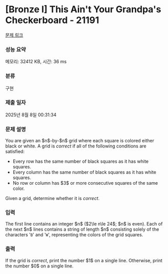 # [Bronze I] This Ain't Your Grandpa's Checkerboard - 21191 

[문제 링크](https://www.acmicpc.net/problem/21191) 

### 성능 요약

메모리: 32412 KB, 시간: 36 ms

### 분류

구현

### 제출 일자

2025년 8월 8일 00:31:34

### 문제 설명

<p>You are given an $n$-by-$n$ grid where each square is colored either black or white. A grid is <em>correct</em> if all of the following conditions are satisfied:</p>

<ul>
	<li>Every row has the same number of black squares as it has white squares.</li>
	<li>Every column has the same number of black squares as it has white squares.</li>
	<li>No row or column has $3$ or more consecutive squares of the same color.</li>
</ul>

<p>Given a grid, determine whether it is <em>correct</em>.</p>

### 입력 

 <p>The first line contains an integer $n$ ($2\le n\le 24$; $n$ is even). Each of the next $n$ lines contains a string of length $n$ consisting solely of the characters '<code>B</code>' and '<code>W</code>', representing the colors of the grid squares.</p>

### 출력 

 <p>If the grid is <em>correct</em>, print the number $1$ on a single line. Otherwise, print the number $0$ on a single line.</p>

